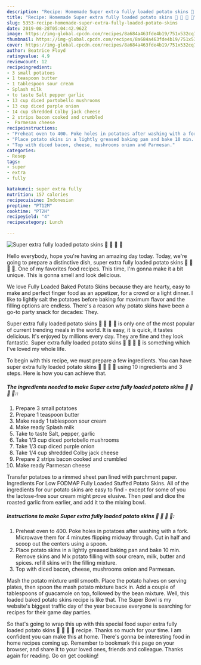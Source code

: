 ```yaml
---
description: "Recipe: Homemade Super extra fully loaded potato skins 🥓 🍄 🧀 🥔"
title: "Recipe: Homemade Super extra fully loaded potato skins 🥓 🍄 🧀 🥔"
slug: 5353-recipe-homemade-super-extra-fully-loaded-potato-skins
date: 2019-08-28T05:04:42.962Z
image: https://img-global.cpcdn.com/recipes/8a684a463fde4b19/751x532cq70/super-extra-fully-loaded-potato-skins-🥓-🍄-🧀-🥔-recipe-main-photo.jpg
thumbnail: https://img-global.cpcdn.com/recipes/8a684a463fde4b19/751x532cq70/super-extra-fully-loaded-potato-skins-🥓-🍄-🧀-🥔-recipe-main-photo.jpg
cover: https://img-global.cpcdn.com/recipes/8a684a463fde4b19/751x532cq70/super-extra-fully-loaded-potato-skins-🥓-🍄-🧀-🥔-recipe-main-photo.jpg
author: Beatrice Floyd
ratingvalue: 4.9
reviewcount: 12
recipeingredient:
- 3 small potatoes
- 1 teaspoon butter
- 1 tablespoon sour cream
- Splash milk
- to taste Salt pepper garlic
- 13 cup diced portobello mushrooms
- 13 cup diced purple onion
- 14 cup shredded Colby jack cheese
- 2 strips bacon cooked and crumbled
-  Parmesan cheese
recipeinstructions:
- "Preheat oven to 400. Poke holes in potatoes after washing with a fork. Microwave them for 4 minutes flipping midway through. Cut in half and scoop out the centers using a spoon."
- "Place potato skins in a lightly greased baking pan and bake 10 min. Remove skins and Mix potato filling with sour cream, milk, butter and spices. refill skins with the filling mixture."
- "Top with diced bacon, cheese, mushrooms onion and Parmesan."
categories:
- Resep
tags:
- super
- extra
- fully

katakunci: super extra fully
nutrition: 157 calories
recipecuisine: Indonesian
preptime: "PT12M"
cooktime: "PT2H"
recipeyield: "4"
recipecategory: Lunch

---
```



![Super extra fully loaded potato skins 🥓 🍄 🧀 🥔](https://img-global.cpcdn.com/recipes/8a684a463fde4b19/751x532cq70/super-extra-fully-loaded-potato-skins-🥓-🍄-🧀-🥔-recipe-main-photo.jpg)

Hello everybody, hope you're having an amazing day today. Today, we're going to prepare a distinctive dish, super extra fully loaded potato skins 🥓 🍄 🧀 🥔. One of my favorites food recipes. This time, I'm gonna make it a bit unique. This is gonna smell and look delicious.

We love Fully Loaded Baked Potato Skins because they are hearty, easy to make and perfect finger food as an appetizer, for a crowd or a light dinner. I like to lightly salt the potatoes before baking for maximum flavor and the filling options are endless. There&#39;s a reason why potato skins have been a go-to party snack for decades: They.

Super extra fully loaded potato skins 🥓 🍄 🧀 🥔 is only one of the most popular of current trending meals in the world. It is easy, it is quick, it tastes delicious. It's enjoyed by millions every day. They are fine and they look fantastic. Super extra fully loaded potato skins 🥓 🍄 🧀 🥔 is something which I've loved my whole life.


To begin with this recipe, we must prepare a few ingredients. You can have super extra fully loaded potato skins 🥓 🍄 🧀 🥔 using 10 ingredients and 3 steps. Here is how you can achieve that.

##### The ingredients needed to make Super extra fully loaded potato skins 🥓 🍄 🧀 🥔::

1. Prepare 3 small potatoes
1. Prepare 1 teaspoon butter
1. Make ready 1 tablespoon sour cream
1. Make ready Splash milk
1. Take to taste Salt, pepper, garlic
1. Take 1/3 cup diced portobello mushrooms
1. Take 1/3 cup diced purple onion
1. Take 1/4 cup shredded Colby jack cheese
1. Prepare 2 strips bacon cooked and crumbled
1. Make ready  Parmesan cheese


Transfer potatoes to a rimmed sheet pan lined with parchment paper. Ingredients For Low FODMAP Fully Loaded Stuffed Potato Skins. All of the ingredients for our potato skins are easy to find - except for some of you the lactose-free sour cream might prove elusive. Then peel and dice the roasted garlic from earlier, and add it to the mixing bowl. 

##### Instructions to make Super extra fully loaded potato skins 🥓 🍄 🧀 🥔:

1. Preheat oven to 400. Poke holes in potatoes after washing with a fork. Microwave them for 4 minutes flipping midway through. Cut in half and scoop out the centers using a spoon.
1. Place potato skins in a lightly greased baking pan and bake 10 min. Remove skins and Mix potato filling with sour cream, milk, butter and spices. refill skins with the filling mixture.
1. Top with diced bacon, cheese, mushrooms onion and Parmesan.


Mash the potato mixture until smooth. Place the potato halves on serving plates, then spoon the mash potato mixture back in. Add a couple of tablespoons of guacamole on top, followed by the bean mixture. Well, this loaded baked potato skins recipe is like that. The Super Bowl is my website&#39;s biggest traffic day of the year because everyone is searching for recipes for their game day parties. 

So that's going to wrap this up with this special food super extra fully loaded potato skins 🥓 🍄 🧀 🥔 recipe. Thanks so much for your time. I am confident you can make this at home. There's gonna be interesting food in home recipes coming up. Remember to bookmark this page on your browser, and share it to your loved ones, friends and colleague. Thanks again for reading. Go on get cooking!
